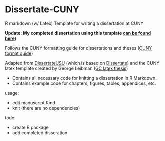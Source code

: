 # Dissertate-CUNY
R markdown (w/ Latex) Template for writing a dissertation at CUNY

****Update: My completed dissertation using this template [can be found here](https://github.com/nbrosowsky/open-science/tree/master/2019_Brosowsky_Dissertation))****

Follows the CUNY formatting guide for dissertations and theses ([CUNY format guide](https://libguides.gc.cuny.edu/dissertations/format))

Adapted from 
[DissertateUSU](https://github.com/TysonStanley/dissertateUSU) (which is based on [Dissertate](https://github.com/suchow/dissertate)) 
and the CUNY latex template created by George Leibman ([GC latex thesis](https://www.gc.cuny.edu/Page-Elements/Academics-Research-Centers-Initiatives/Doctoral-Programs/Mathematics/Course-Notes/LaTeX-template-for-GC-theses))

- Contains all necessary code for knitting a dissertation in R Markdown.  
- Contains example code for chapters, figures, tables, appendices, etc.

usage:
- edit manuscript.Rmd
- knit (there are no dependencies)

todo:
- create R package
- add completed disseration
